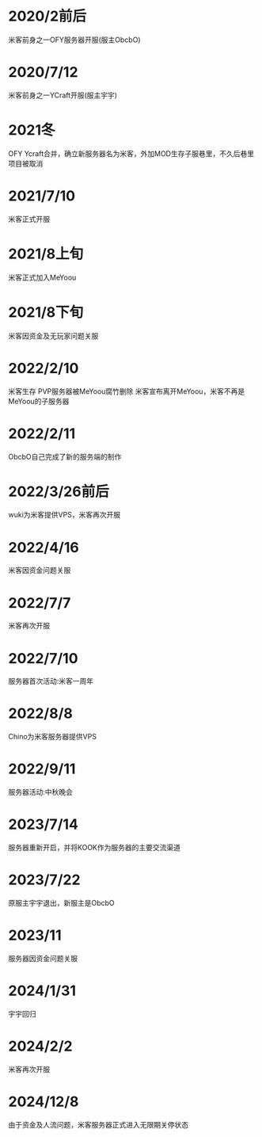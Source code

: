 # 2020/2前后
米客前身之一OFY服务器开服(服主ObcbO)
# 2020/7/12
米客前身之一YCraft开服(服主宇宇)
# 2021冬
OFY Ycraft合并，确立新服务器名为米客，外加MOD生存子服巷里，不久后巷里项目被取消
# 2021/7/10
米客正式开服
# 2021/8上旬
米客正式加入MeYoou
# 2021/8下旬
米客因资金及无玩家问题关服
# 2022/2/10
米客生存 PVP服务器被MeYoou腐竹删除
米客宣布离开MeYoou，米客不再是MeYoou的子服务器
# 2022/2/11
ObcbO自己完成了新的服务端的制作
# 2022/3/26前后
wuki为米客提供VPS，米客再次开服
# 2022/4/16
米客因资金问题关服
# 2022/7/7
米客再次开服
# 2022/7/10
服务器首次活动:米客一周年
# 2022/8/8
Chino为米客服务器提供VPS
# 2022/9/11
服务器活动:中秋晚会
# 2023/7/14
服务器重新开启，并将KOOK作为服务器的主要交流渠道
# 2023/7/22
原服主宇宇退出，新服主是ObcbO
# 2023/11
服务器因资金问题关服
# 2024/1/31
宇宇回归
# 2024/2/2
米客再次开服
# 2024/12/8
由于资金及人流问题，米客服务器正式进入无限期关停状态